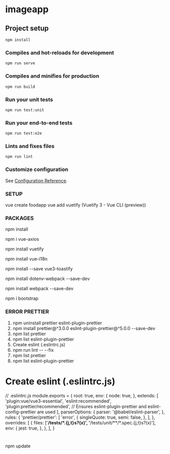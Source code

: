 # imageapp

## Project setup
```
npm install
```

### Compiles and hot-reloads for development
```
npm run serve
```

### Compiles and minifies for production
```
npm run build
```

### Run your unit tests
```
npm run test:unit
```

### Run your end-to-end tests
```
npm run test:e2e
```

### Lints and fixes files
```
npm run lint
```

### Customize configuration
See [Configuration Reference](https://cli.vuejs.org/config/).


### SETUP
vue create foodapp
vue add vuetify (Vuetify 3 - Vue CLI (preview))

### PACKAGES
npm install

npm i vue-axios

npm install vuetify

npm install vue-i18n

npm install --save vue3-toastify

npm install dotenv-webpack --save-dev

npm install webpack --save-dev

npm i bootstrap


### ERROR PRETTIER

1. npm uninstall prettier eslint-plugin-prettier
2. npm install prettier@^3.0.0 eslint-plugin-prettier@^5.0.0 --save-dev
3. npm list prettier
4. npm list eslint-plugin-prettier
5. Create eslint (.eslintrc.js)
6. npm run lint -- --fix
7. npm list prettier
8. npm list eslint-plugin-prettier
# Create eslint (.eslintrc.js)
// .eslintrc.js
module.exports = {
  root: true,
  env: {
    node: true,
  },
  extends: [
    'plugin:vue/vue3-essential',
    'eslint:recommended',
    'plugin:prettier/recommended', // Ensures eslint-plugin-prettier and eslint-config-prettier are used
  ],
  parserOptions: {
    parser: '@babel/eslint-parser',
  },
  rules: {
    'prettier/prettier': [
      'error',
      {
        singleQuote: true,
        semi: false,
      },
    ],
  },
  overrides: [
    {
      files: ['**/__tests__/*.{j,t}s?(x)', '**/tests/unit/**/*.spec.{j,t}s?(x)'],
      env: {
        jest: true,
      },
    },
  ],
}

# 
npm update

